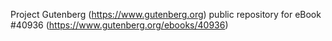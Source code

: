 Project Gutenberg (https://www.gutenberg.org) public repository for eBook #40936 (https://www.gutenberg.org/ebooks/40936)
